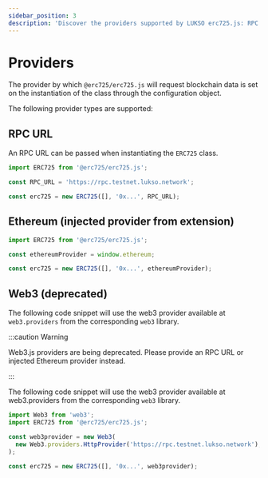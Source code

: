 ```yaml
---
sidebar_position: 3
description: 'Discover the providers supported by LUKSO erc725.js: RPC URL, Ethereum, Web3.'
---
```


# Providers

The provider by which `@erc725/erc725.js` will request blockchain data is set on the instantiation of the class through the configuration object.

The following provider types are supported:

## RPC URL

An RPC URL can be passed when instantiating the `ERC725` class.

```javascript
import ERC725 from '@erc725/erc725.js';

const RPC_URL = 'https://rpc.testnet.lukso.network';

const erc725 = new ERC725([], '0x...', RPC_URL);
```

## Ethereum (injected provider from extension)

```javascript
import ERC725 from '@erc725/erc725.js';

const ethereumProvider = window.ethereum;

const erc725 = new ERC725([], '0x...', ethereumProvider);
```

## Web3 (deprecated)

The following code snippet will use the web3 provider available at `web3.providers` from the corresponding `web3` library.

:::caution Warning

Web3.js providers are being deprecated. Please provide an RPC URL or injected Ethereum provider instead.

:::

The following code snippet will use the web3 provider available at web3.providers from the corresponding `web3` library.

```javascript
import Web3 from 'web3';
import ERC725 from '@erc725/erc725.js';

const web3provider = new Web3(
  new Web3.providers.HttpProvider('https://rpc.testnet.lukso.network'),
);

const erc725 = new ERC725([], '0x...', web3provider);
```
